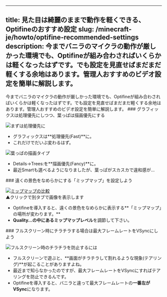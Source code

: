 
---
title: 見た目は綺麗のままで動作を軽くできる、Optifineのおすすめ設定
slug: /minecraft-je/howto/optifine-recommended-settings
description: 今までバニラのマイクラの動作が厳しかった環境でも、Optifineが組み合わさればいくらかは軽くなったはずです。でも設定を見直せばまだまだ軽くする余地はあります。管理人おすすめのビデオ設定を簡単に解説します。
---

今までバニラのマイクラの動作が厳しかった環境でも、Optifineが組み合わさればいくらかは軽くなったはずです。でも設定を見直せばまだまだ軽くする余地はあります。管理人おすすめのビデオ設定を簡単に解説します。 ### グラフィックスは処理優先にしつつ、葉っぱは描画優先にする

![まずは処理優先に](https://cdn-ak.f.st-hatena.com/images/fotolife/s/sasigume/20210208/20210208104703.png)

*   グラフィックスは**処理優先(Fast)**に。
*   これだけでだいぶ変わるはず。

![葉っぱの描画タイプ](https://cdn-ak.f.st-hatena.com/images/fotolife/s/sasigume/20210208/20210208111243.png)

*   Details→Trees:を**描画優先(Fancy)**に。
*   最近Smartも選べるようになりましたが、葉っぱがスカスカで違和感が…

\### 遠くの景色をなめらかにする「ミップマップ」を設定しよう

[![ミップマップの比較](https://cdn-ak.f.st-hatena.com/images/fotolife/s/sasigume/20210208/20210208100344.png)](//exr-nap.sakura.ne.jp/www.napoan.com/wp-content/uploads/2016/03/c4f2ad4fe51cb4596bb900d31fbd578b.png)  
▲クリックで別タブで画像を表示します

*   Optifineを導入すると、遠くの景色をなめらかに表示する**「ミップマップ」の場所が変わります。**
*   **Quality…**の中にある**ミップマップレベル**を調節して下さい。

\### フルスクリーン時にチラチラする場合は最大フレームレートをVSyncにしよう

![フルスクリーン時のチラチラを防止するには](https://cdn-ak.f.st-hatena.com/images/fotolife/s/sasigume/20210208/20210208122113.png)

*   フルスクリーンで遊ぶと、**画面がチラチラして割れるような現象(テアリング)**が起こることがありますよね。
*   最近まで知らなかったのですが、最大フレームレートをVSyncにすればテアリングを防止できるんです。
*   Optifineを導入すると、バニラと違って最大フレームレートの**一番左がVSync**になります。
